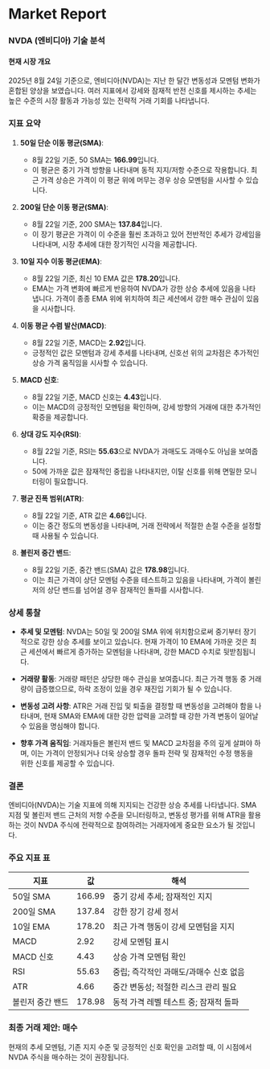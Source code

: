 # Market Report

### NVDA (엔비디아) 기술 분석

#### 현재 시장 개요
2025년 8월 24일 기준으로, 엔비디아(NVDA)는 지난 한 달간 변동성과 모멘텀 변화가 혼합된 양상을 보였습니다. 여러 지표에서 강세와 잠재적 반전 신호를 제시하는 추세는 높은 수준의 시장 활동과 가능성 있는 전략적 거래 기회를 나타냅니다.

### 지표 요약

1. **50일 단순 이동 평균(SMA)**:
   - 8월 22일 기준, 50 SMA는 **166.99**입니다.
   - 이 평균은 중기 가격 방향을 나타내며 동적 지지/저항 수준으로 작용합니다. 최근 가격 상승은 가격이 이 평균 위에 머무는 경우 상승 모멘텀을 시사할 수 있습니다.

2. **200일 단순 이동 평균(SMA)**:
   - 8월 22일 기준, 200 SMA는 **137.84**입니다.
   - 이 장기 평균은 가격이 이 수준을 훨씬 초과하고 있어 전반적인 추세가 강세임을 나타내며, 시장 추세에 대한 장기적인 시각을 제공합니다.

3. **10일 지수 이동 평균(EMA)**:
   - 8월 22일 기준, 최신 10 EMA 값은 **178.20**입니다.
   - EMA는 가격 변화에 빠르게 반응하여 NVDA가 강한 상승 추세에 있음을 나타냅니다. 가격이 종종 EMA 위에 위치하여 최근 세션에서 강한 매수 관심이 있음을 시사합니다.

4. **이동 평균 수렴 발산(MACD)**:
   - 8월 22일 기준, MACD는 **2.92**입니다.
   - 긍정적인 값은 모멘텀과 강세 추세를 나타내며, 신호선 위의 교차점은 추가적인 상승 가격 움직임을 시사할 수 있습니다.

5. **MACD 신호**:
   - 8월 22일 기준, MACD 신호는 **4.43**입니다.
   - 이는 MACD의 긍정적인 모멘텀을 확인하며, 강세 방향의 거래에 대한 추가적인 확증을 제공합니다.

6. **상대 강도 지수(RSI)**:
   - 8월 22일 기준, RSI는 **55.63**으로 NVDA가 과매도도 과매수도 아님을 보여줍니다.
   - 50에 가까운 값은 잠재적인 중립을 나타내지만, 이탈 신호를 위해 면밀한 모니터링이 필요합니다.

7. **평균 진폭 범위(ATR)**:
   - 8월 22일 기준, ATR 값은 **4.66**입니다.
   - 이는 중간 정도의 변동성을 나타내며, 거래 전략에서 적절한 손절 수준을 설정할 때 사용될 수 있습니다.

8. **볼린저 중간 밴드**:
   - 8월 22일 기준, 중간 밴드(SMA) 값은 **178.98**입니다.
   - 이는 최근 가격이 상단 모멘텀 수준을 테스트하고 있음을 나타내며, 가격이 볼린저의 상단 밴드를 넘어설 경우 잠재적인 돌파를 시사합니다.

### 상세 통찰

- **추세 및 모멘텀**: NVDA는 50일 및 200일 SMA 위에 위치함으로써 중기부터 장기적으로 강한 상승 추세를 보이고 있습니다. 현재 가격이 10 EMA에 가까운 것은 최근 세션에서 빠르게 증가하는 모멘텀을 나타내며, 강한 MACD 수치로 뒷받침됩니다.

- **거래량 활동**: 거래량 패턴은 상당한 매수 관심을 보여줍니다. 최근 가격 행동 중 거래량이 급증했으므로, 하락 조정이 있을 경우 재진입 기회가 될 수 있습니다.

- **변동성 고려 사항**: ATR은 거래 진입 및 퇴출을 결정할 때 변동성을 고려해야 함을 나타내며, 현재 SMA와 EMA에 대한 강한 압력을 고려할 때 강한 가격 변동이 일어날 수 있음을 명심해야 합니다.

- **향후 가격 움직임**: 거래자들은 볼린저 밴드 및 MACD 교차점을 주의 깊게 살펴야 하며, 이는 가격이 안정되거나 더욱 상승할 경우 돌파 전략 및 잠재적인 수정 행동을 위한 신호를 제공할 수 있습니다.

### 결론
엔비디아(NVDA)는 기술 지표에 의해 지지되는 건강한 상승 추세를 나타냅니다. SMA 지점 및 볼린저 밴드 근처의 저항 수준을 모니터링하고, 변동성 평가를 위해 ATR을 활용하는 것이 NVDA 주식에 전략적으로 참여하려는 거래자에게 중요한 요소가 될 것입니다.

### 주요 지표 표

| 지표                           | 값             | 해석                                            |
|-------------------------------|----------------|-------------------------------------------------|
| 50일 SMA                      | 166.99         | 중기 강세 추세; 잠재적인 지지                  |
| 200일 SMA                     | 137.84         | 강한 장기 강세 정서                             |
| 10일 EMA                      | 178.20         | 최근 가격 행동이 강세 모멘텀을 지지           |
| MACD                          | 2.92           | 강세 모멘텀 표시                                |
| MACD 신호                     | 4.43           | 상승 가격 모멘텀 확인                          |
| RSI                           | 55.63          | 중립; 즉각적인 과매도/과매수 신호 없음        |
| ATR                           | 4.66           | 중간 변동성; 적절한 리스크 관리 필요           |
| 볼린저 중간 밴드             | 178.98         | 동적 가격 레벨 테스트 중; 잠재적 돌파          |

### 최종 거래 제안: **매수**
현재의 추세 모멘텀, 기존 지지 수준 및 긍정적인 신호 확인을 고려할 때, 이 시점에서 NVDA 주식을 매수하는 것이 권장됩니다.
